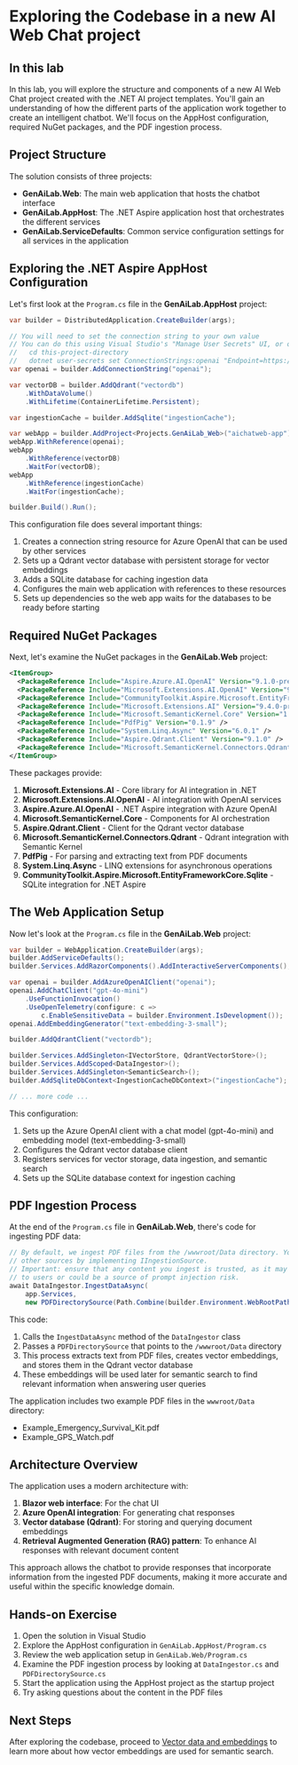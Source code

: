 # Exploring the Codebase in a new AI Web Chat project

## In this lab

In this lab, you will explore the structure and components of a new AI Web Chat project created with the .NET AI project templates. You'll gain an understanding of how the different parts of the application work together to create an intelligent chatbot. We'll focus on the AppHost configuration, required NuGet packages, and the PDF ingestion process.

## Project Structure

The solution consists of three projects:

- **GenAiLab.Web**: The main web application that hosts the chatbot interface
- **GenAiLab.AppHost**: The .NET Aspire application host that orchestrates the different services
- **GenAiLab.ServiceDefaults**: Common service configuration settings for all services in the application

## Exploring the .NET Aspire AppHost Configuration

Let's first look at the `Program.cs` file in the **GenAiLab.AppHost** project:

```csharp
var builder = DistributedApplication.CreateBuilder(args);

// You will need to set the connection string to your own value
// You can do this using Visual Studio's "Manage User Secrets" UI, or on the command line:
//   cd this-project-directory
//   dotnet user-secrets set ConnectionStrings:openai "Endpoint=https://models.inference.ai.azure.com;Key=YOUR-API-KEY"
var openai = builder.AddConnectionString("openai");

var vectorDB = builder.AddQdrant("vectordb")
    .WithDataVolume()
    .WithLifetime(ContainerLifetime.Persistent);

var ingestionCache = builder.AddSqlite("ingestionCache");

var webApp = builder.AddProject<Projects.GenAiLab_Web>("aichatweb-app");
webApp.WithReference(openai);
webApp
    .WithReference(vectorDB)
    .WaitFor(vectorDB);
webApp
    .WithReference(ingestionCache)
    .WaitFor(ingestionCache);

builder.Build().Run();
```

This configuration file does several important things:

1. Creates a connection string resource for Azure OpenAI that can be used by other services
2. Sets up a Qdrant vector database with persistent storage for vector embeddings
3. Adds a SQLite database for caching ingestion data
4. Configures the main web application with references to these resources
5. Sets up dependencies so the web app waits for the databases to be ready before starting

## Required NuGet Packages

Next, let's examine the NuGet packages in the **GenAiLab.Web** project:

```xml
<ItemGroup>
  <PackageReference Include="Aspire.Azure.AI.OpenAI" Version="9.1.0-preview.1.25121.10" />
  <PackageReference Include="Microsoft.Extensions.AI.OpenAI" Version="9.4.0-preview.1.25207.5" />
  <PackageReference Include="CommunityToolkit.Aspire.Microsoft.EntityFrameworkCore.Sqlite" Version="9.3.1-beta.260" />
  <PackageReference Include="Microsoft.Extensions.AI" Version="9.4.0-preview.1.25207.5" />
  <PackageReference Include="Microsoft.SemanticKernel.Core" Version="1.45.0" />
  <PackageReference Include="PdfPig" Version="0.1.9" />
  <PackageReference Include="System.Linq.Async" Version="6.0.1" />
  <PackageReference Include="Aspire.Qdrant.Client" Version="9.1.0" />
  <PackageReference Include="Microsoft.SemanticKernel.Connectors.Qdrant" Version="1.45.0-preview" />
</ItemGroup>
```

These packages provide:

1. **Microsoft.Extensions.AI** - Core library for AI integration in .NET
2. **Microsoft.Extensions.AI.OpenAI** - AI integration with OpenAI services
3. **Aspire.Azure.AI.OpenAI** - .NET Aspire integration with Azure OpenAI
4. **Microsoft.SemanticKernel.Core** - Components for AI orchestration
5. **Aspire.Qdrant.Client** - Client for the Qdrant vector database
6. **Microsoft.SemanticKernel.Connectors.Qdrant** - Qdrant integration with Semantic Kernel
7. **PdfPig** - For parsing and extracting text from PDF documents
8. **System.Linq.Async** - LINQ extensions for asynchronous operations
9. **CommunityToolkit.Aspire.Microsoft.EntityFrameworkCore.Sqlite** - SQLite integration for .NET Aspire

## The Web Application Setup

Now let's look at the `Program.cs` file in the **GenAiLab.Web** project:

```csharp
var builder = WebApplication.CreateBuilder(args);
builder.AddServiceDefaults();
builder.Services.AddRazorComponents().AddInteractiveServerComponents();

var openai = builder.AddAzureOpenAIClient("openai");
openai.AddChatClient("gpt-4o-mini")
    .UseFunctionInvocation()
    .UseOpenTelemetry(configure: c =>
        c.EnableSensitiveData = builder.Environment.IsDevelopment());
openai.AddEmbeddingGenerator("text-embedding-3-small");

builder.AddQdrantClient("vectordb");

builder.Services.AddSingleton<IVectorStore, QdrantVectorStore>();
builder.Services.AddScoped<DataIngestor>();
builder.Services.AddSingleton<SemanticSearch>();
builder.AddSqliteDbContext<IngestionCacheDbContext>("ingestionCache");

// ... more code ...
```

This configuration:

1. Sets up the Azure OpenAI client with a chat model (gpt-4o-mini) and embedding model (text-embedding-3-small)
2. Configures the Qdrant vector database client
3. Registers services for vector storage, data ingestion, and semantic search
4. Sets up the SQLite database context for ingestion caching

## PDF Ingestion Process

At the end of the `Program.cs` file in **GenAiLab.Web**, there's code for ingesting PDF data:

```csharp
// By default, we ingest PDF files from the /wwwroot/Data directory. You can ingest from
// other sources by implementing IIngestionSource.
// Important: ensure that any content you ingest is trusted, as it may be reflected back
// to users or could be a source of prompt injection risk.
await DataIngestor.IngestDataAsync(
    app.Services,
    new PDFDirectorySource(Path.Combine(builder.Environment.WebRootPath, "Data")));
```

This code:

1. Calls the `IngestDataAsync` method of the `DataIngestor` class
2. Passes a `PDFDirectorySource` that points to the `/wwwroot/Data` directory
3. This process extracts text from PDF files, creates vector embeddings, and stores them in the Qdrant vector database
4. These embeddings will be used later for semantic search to find relevant information when answering user queries

The application includes two example PDF files in the `wwwroot/Data` directory:

- Example_Emergency_Survival_Kit.pdf
- Example_GPS_Watch.pdf

## Architecture Overview

The application uses a modern architecture with:

1. **Blazor web interface**: For the chat UI
2. **Azure OpenAI integration**: For generating chat responses
3. **Vector database (Qdrant)**: For storing and querying document embeddings
4. **Retrieval Augmented Generation (RAG) pattern**: To enhance AI responses with relevant document content

This approach allows the chatbot to provide responses that incorporate information from the ingested PDF documents, making it more accurate and useful within the specific knowledge domain.

## Hands-on Exercise

1. Open the solution in Visual Studio
2. Explore the AppHost configuration in `GenAiLab.AppHost/Program.cs`
3. Review the web application setup in `GenAiLab.Web/Program.cs`
4. Examine the PDF ingestion process by looking at `DataIngestor.cs` and `PDFDirectorySource.cs`
5. Start the application using the AppHost project as the startup project
6. Try asking questions about the content in the PDF files

## Next Steps

After exploring the codebase, proceed to [Vector data and embeddings](part3-vector-data.md) to learn more about how vector embeddings are used for semantic search.
